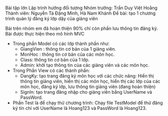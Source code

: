 Bài tập lớn Lập trình hướng đối tượng
Nhóm trưởng: Trần Duy Việt Hoằng
Thành viên: Nguyễn Tá Đặng Minh, Hà Nam Khánh
Đề bài: tạo 1 chương trình quản lý đăng ký lớp dậy của giảng viên

Bài trên nhóm em đã hoàn thiện 90% chỉ còn phần lưu thông tin đăng ký.
Bài được thực hiện theo mô hình MVC 
- Trong phần Model có các lớp thành phần như:
  + GiangVien : thông tin cơ bản của 1 giảng viên.
  + MonHoc : thông tin cơ bản của các môn học.
  + Class: thông tin cơ bản của 1 lớp.
  + Admin: khởi tạo thông tin của các giảng viên và các môn học.
- Trong Phần View có các thành phần:
  + DangKy: tạo trang đăng ký môn học với các chức năng: Hiển thị thông tin giảng viên, hiển thị các môn học, hiển thị các lớp của các môn học, đăng ký lớp, lưu thông tin giảng viên (đang hoàn thiện)
  + SignIn: tạo trang đăng nhập cho giảng viên bằng UserName và PassWord.
- Phần Test là để chạy thử chương trình: Chạy file TestModel để thử đăng ký tín chỉ với UserName là Hoang123 và PassWord là Hoang123. 
